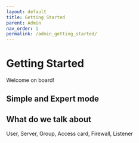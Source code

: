 ```yaml
---
layout: default
title: Getting Started
parent: Admin
nav_order: 1
permalink: /admin_getting_started/
---
```


# Getting Started
Welcome on board!

## Simple and Expert mode

## What do we talk about
User, Server, Group, Access card, Firewall, Listener